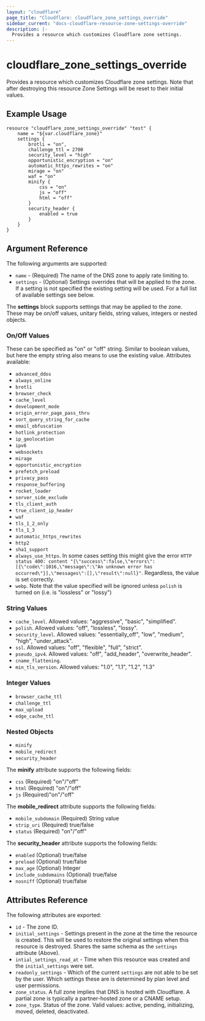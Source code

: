```yaml
---
layout: "cloudflare"
page_title: "Cloudflare: cloudflare_zone_settings_override"
sidebar_current: "docs-cloudflare-resource-zone-settings-override"
description: |-
  Provides a resource which customizes Cloudflare zone settings.
---
```


# cloudflare_zone_settings_override

Provides a resource which customizes Cloudflare zone settings. Note that after destroying this resource Zone Settings will be reset to their initial values.

## Example Usage

```hcl
resource "cloudflare_zone_settings_override" "test" {
	name = "${var.cloudflare_zone}"
	settings {
		brotli = "on",
		challenge_ttl = 2700
		security_level = "high"
		opportunistic_encryption = "on"
		automatic_https_rewrites = "on"
		mirage = "on"
		waf = "on"
		minify {
			css = "on"
			js = "off"
			html = "off"
		}
		security_header {
			enabled = true
		}
	}
}
```

## Argument Reference

The following arguments are supported:

* `name` - (Required) The name of the DNS zone to apply rate limiting to.
* `settings` - (Optional) Settings overrides that will be applied to the zone. If a setting is not specified the existing setting will be used. For a full list of available settings see below.

The **settings** block supports settings that may be applied to the zone. These may be on/off values, unitary fields, string values, integers or nested objects.

### On/Off Values

These can be specified as "on" or "off" string. Similar to boolean values, but here the empty string also means to use the existing value. Attributes available:

* `advanced_ddos`
* `always_online`
* `brotli`
* `browser_check`
* `cache_level`
* `development_mode`
* `origin_error_page_pass_thru`
* `sort_query_string_for_cache`
* `email_obfuscation`
* `hotlink_protection`
* `ip_geolocation`
* `ipv6`
* `websockets`
* `mirage`
* `opportunistic_encryption`
* `prefetch_preload`
* `privacy_pass`
* `response_buffering`
* `rocket_loader`
* `server_side_exclude`
* `tls_client_auth`
* `true_client_ip_header`
* `waf`
* `tls_1_2_only`
* `tls_1_3`
* `automatic_https_rewrites`
* `http2`
* `sha1_support`
* `always_use_https`. In some cases setting this might give the error `HTTP status 400: content "{\"success\":false,\"errors\":[{\"code\":1016,\"message\":\"An unknown error has occurred\"}],\"messages\":[],\"result\":null}"`. Regardless, the value is set correctly.
* `webp`. Note that the value specified will be ignored unless `polish` is turned on (i.e. is "lossless" or "lossy")

### String Values

* `cache_level`. Allowed values: "aggressive", "basic", "simplified".
* `polish`. Allowed values: "off", "lossless", "lossy".
* `security_level`. Allowed values: "essentially_off", "low", "medium", "high", "under_attack".
* `ssl`. Allowed values: "off", "flexible", "full", "strict".
* `pseudo_ipv4`. Allowed values: "off", "add_header", "overwrite_header".
* `cname_flattening`.
* `min_tls_version`. Allowed values: "1.0", "1.1", "1.2", "1.3"

### Integer Values

* `browser_cache_ttl`
* `challenge_ttl`
* `max_upload`
* `edge_cache_ttl`

### Nested Objects

* `minify`
* `mobile_redirect`
* `security_header`

The **minify** attribute supports the following fields:

* `css` (Required) "on"/"off"
* `html` (Required) "on"/"off"
* `js` (Required)"on"/"off"

The **mobile_redirect** attribute supports the following fields:

* `mobile_subdomain` (Required) String value
* `strip_uri` (Required) true/false
* `status` (Required) "on"/"off"

The **security_header** attribute supports the following fields:

* `enabled` (Optional) true/false
* `preload` (Optional) true/false
* `max_age` (Optional) Integer
* `include_subdomains` (Optional) true/false
* `nosniff` (Optional) true/false

## Attributes Reference

The following attributes are exported:

* `id` - The zone ID.
* `initial_settings` - Settings present in the zone at the time the resource is created. This will be used to restore the original settings when this resource is destroyed. Shares the same schema as the `settings` attribute (Above).
* `intial_settings_read_at` - Time when this resource was created and the `initial_settings` were set.
* `readonly_settings` - Which of the current `settings` are not able to be set by the user. Which settings these are is determined by plan level and user permissions.
* `zone_status`. A full zone implies that DNS is hosted with Cloudflare. A partial zone is typically a partner-hosted zone or a CNAME setup.
* `zone_type`. Status of the zone. Valid values: active, pending, initializing, moved, deleted, deactivated.